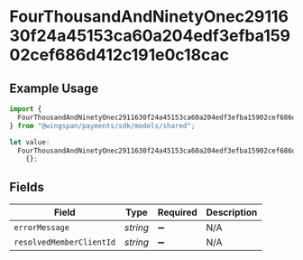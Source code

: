 # FourThousandAndNinetyOnec2911630f24a45153ca60a204edf3efba15902cef686d412c191e0c18cac

## Example Usage

```typescript
import {
  FourThousandAndNinetyOnec2911630f24a45153ca60a204edf3efba15902cef686d412c191e0c18cac,
} from "@wingspan/payments/sdk/models/shared";

let value:
  FourThousandAndNinetyOnec2911630f24a45153ca60a204edf3efba15902cef686d412c191e0c18cac =
    {};
```

## Fields

| Field                    | Type                     | Required                 | Description              |
| ------------------------ | ------------------------ | ------------------------ | ------------------------ |
| `errorMessage`           | *string*                 | :heavy_minus_sign:       | N/A                      |
| `resolvedMemberClientId` | *string*                 | :heavy_minus_sign:       | N/A                      |